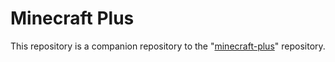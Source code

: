 # Minecraft Plus

This repository is a companion repository to the "<a href="https://github.com/marcos4503/minecraft-plus">minecraft-plus</a>" repository.
